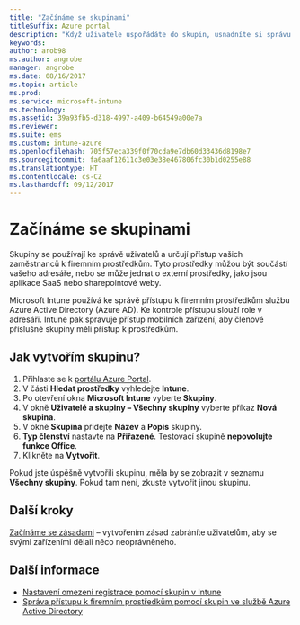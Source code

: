 ```yaml
---
title: "Začínáme se skupinami"
titleSuffix: Azure portal
description: "Když uživatele uspořádáte do skupin, usnadníte si správu zásad a aplikací, ke kterým mají přístup."
keywords: 
author: arob98
ms.author: angrobe
manager: angrobe
ms.date: 08/16/2017
ms.topic: article
ms.prod: 
ms.service: microsoft-intune
ms.technology: 
ms.assetid: 39a93fb5-d318-4997-a409-b64549a00e7a
ms.reviewer: 
ms.suite: ems
ms.custom: intune-azure
ms.openlocfilehash: 705f57eca339f0f70cda9e7db60d33436d8198e7
ms.sourcegitcommit: fa6aaf12611c3e03e38e467806fc30b1d0255e88
ms.translationtype: HT
ms.contentlocale: cs-CZ
ms.lasthandoff: 09/12/2017
---
```

# <a name="get-started-with-groups"></a>Začínáme se skupinami

Skupiny se používají ke správě uživatelů a určují přístup vašich zaměstnanců k firemním prostředkům. Tyto prostředky můžou být součástí vašeho adresáře, nebo se může jednat o externí prostředky, jako jsou aplikace SaaS nebo sharepointové weby.

Microsoft Intune používá ke správě přístupu k firemním prostředkům službu Azure Active Directory (Azure AD). Ke kontrole přístupu slouží role v adresáři. Intune pak spravuje přístup mobilních zařízení, aby členové příslušné skupiny měli přístup k prostředkům.

## <a name="how-do-i-create-a-group"></a>Jak vytvořím skupinu?

1. Přihlaste se k [portálu Azure Portal](https://portal.azure.com).
2. V části **Hledat prostředky** vyhledejte **Intune**.
3. Po otevření okna **Microsoft Intune** vyberte **Skupiny**.
4. V okně **Uživatelé a skupiny – Všechny skupiny** vyberte příkaz **Nová skupina**.
5. V okně **Skupina** přidejte **Název** a **Popis** skupiny.
6. **Typ členství** nastavte na **Přiřazené**. Testovací skupině **nepovolujte funkce Office**.
7. Klikněte na **Vytvořit**.

Pokud jste úspěšně vytvořili skupinu, měla by se zobrazit v seznamu **Všechny skupiny**. Pokud tam není, zkuste vytvořit jinou skupinu.

## <a name="next-steps"></a>Další kroky

[Začínáme se zásadami](get-started-policies.md) – vytvořením zásad zabráníte uživatelům, aby se svými zařízeními dělali něco neoprávněného.

## <a name="learn-more"></a>Další informace

* [Nastavení omezení registrace pomocí skupin v Intune](groups-add.md)
* [Správa přístupu k firemním prostředkům pomocí skupin ve službě Azure Active Directory](https://docs.microsoft.com/azure/active-directory/active-directory-manage-groups)
